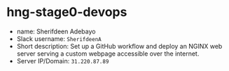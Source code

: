 # hng-stage0-devops

- name: Sherifdeen Adebayo
- Slack username: `SherifdeenA`
- Short description: Set up a GitHub workflow and deploy an NGINX web server serving a custom webpage accessible over the internet.
- Server IP/Domain: `31.220.87.89`
